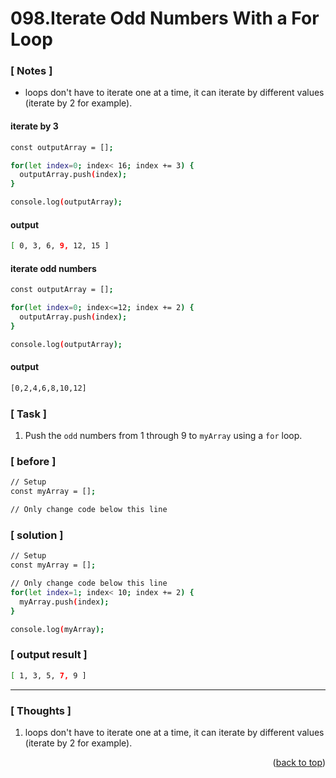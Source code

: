 <a name="topage"></a>

# 098.Iterate Odd Numbers With a For Loop

### [ Notes ]
  * loops don't have to iterate one at a time, it can iterate by different values (iterate by 2 for example).

#### iterate by 3

```sh
const outputArray = [];

for(let index=0; index< 16; index += 3) {
  outputArray.push(index);
}

console.log(outputArray);
```

#### output
```sh
[ 0, 3, 6, 9, 12, 15 ]
```

#### iterate odd numbers

```sh
const outputArray = [];

for(let index=0; index<=12; index += 2) {
  outputArray.push(index);
}

console.log(outputArray);
```

#### output
```sh
[0,2,4,6,8,10,12]
```

### [ Task ]
  1. Push the `odd` numbers from 1 through 9 to `myArray` using a `for` loop.

### [ before ]

```sh
// Setup
const myArray = [];

// Only change code below this line
```

### [ solution ]

```sh
// Setup
const myArray = [];

// Only change code below this line
for(let index=1; index< 10; index += 2) {
  myArray.push(index);
}

console.log(myArray);
```

### [ output result ]

```sh
[ 1, 3, 5, 7, 9 ]
```

-----

### [ Thoughts ]

  1. loops don't have to iterate one at a time, it can iterate by different values (iterate by 2 for example).
  

<p align="right">(<a href="#topage">back to top</a>)</p>
<br/>
<br/>
